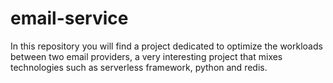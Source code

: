 # email-service
In this repository you will find a project dedicated to optimize the workloads between two email providers, a very interesting project that mixes technologies such as serverless framework, python and redis.
